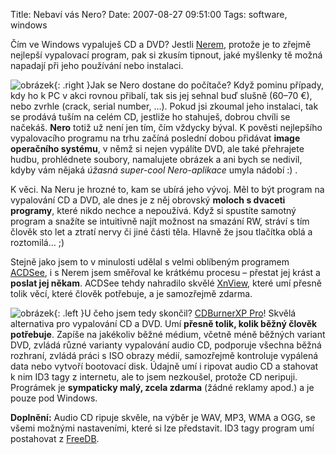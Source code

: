 Title: Nebaví vás Nero?
Date: 2007-08-27 09:51:00
Tags: software, windows

Čím ve Windows vypaluješ CD a DVD? Jestli [Nerem](http://www.nero.com/), protože je to zřejmě nejlepší vypalovací program, pak si zkusím tipnout, jaké myšlenky tě možná napadají při jeho používání nebo instalaci.

![obrázek]({filename}/images/1.jpg){: .right }Jak se Nero dostane do počítače? Když pominu případy, kdy ho k PC v akci rovnou přibalí, tak sis jej sehnal buď slušně (60–70 €), nebo zvrhle (crack, serial number, …). Pokud jsi zkoumal jeho instalaci, tak se prodává tuším na celém CD, jestliže ho stahuješ, dobrou chvíli se načekáš. **Nero** totiž už není jen tím, čím vždycky býval. K pověsti nejlepšího vypalovacího programu na trhu začíná poslední dobou přidávat **image operačního systému**, v němž si nejen vypálíte DVD, ale také přehrajete hudbu, prohlédnete soubory, namalujete obrázek a ani bych se nedivil, kdyby vám nějaká *úžasná super-cool Nero-aplikace* umyla nádobí :) .

K věci. Na Neru je hrozné to, kam se ubírá jeho vývoj. Měl to být program na vypalování CD a DVD, ale dnes je z něj obrovský **moloch s dvaceti programy**, které nikdo nechce a nepoužívá. Když si spustíte samotný program a snažíte se intuitivně najít možnost na smazání RW, stráví s tím člověk sto let a ztratí nervy či jiné části těla. Hlavně že jsou tlačítka oblá a roztomilá… ;)

Stejně jako jsem to v minulosti udělal s velmi oblíbeným programem [ACDSee](http://www.acdsee.com/), i s Nerem jsem směřoval ke krátkému procesu – přestat jej krást a **poslat jej někam**. ACDSee tehdy nahradilo skvělé [XnView](http://perso.orange.fr/pierre.g/xnview/enhome.html), které umí přesně tolik věcí, které člověk potřebuje, a je samozřejmě zdarma.

![obrázek]({filename}/images/2.jpg){: .left }U čeho jsem tedy skončil? [CDBurnerXP Pro](http://www.cdburnerxp.se/)! Skvělá alternativa pro vypalování CD a DVD. Umí **přesně tolik, kolik běžný člověk potřebuje**. Zapíše na jakékoliv běžné médium, včetně méně běžných variant DVD, zvládá různé varianty vypalování audio CD, podporuje všechna běžná rozhraní, zvládá práci s ISO obrazy médií, samozřejmě kontroluje vypálená data nebo vytvoří bootovací disk. Údajně umí i ripovat audio CD a stahovat k nim ID3 tagy z internetu, ale to jsem nezkoušel, protože CD neripuji. Prográmek je **sympaticky malý, zcela zdarma** (žádné reklamy apod.) a je pouze pod Windows.

**Doplnění:** Audio CD ripuje skvěle, na výběr je WAV, MP3, WMA a OGG, se všemi možnými nastaveními, které si lze představit. ID3 tagy program umí postahovat z [FreeDB](http://www.freedb.org/).
